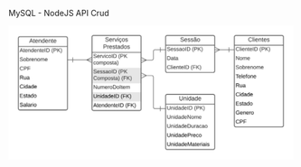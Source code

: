 MySQL - NodeJS API Crud

![template](https://raw.githubusercontent.com/LeanLourenzo/LeanLourenzo.github.io/main/MER.png)
